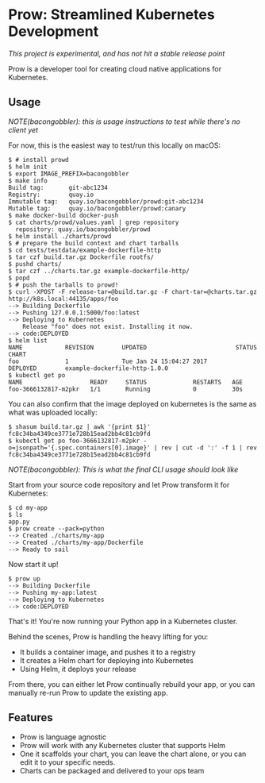 # Prow: Streamlined Kubernetes Development

_This project is experimental, and has not hit a stable release point_

Prow is a developer tool for creating cloud native applications for Kubernetes.

## Usage

_NOTE(bacongobbler): this is usage instructions to test while there's no client yet_

For now, this is the easiest way to test/run this locally on macOS:

```
$ # install prowd
$ helm init
$ export IMAGE_PREFIX=bacongobbler
$ make info
Build tag:       git-abc1234
Registry:        quay.io
Immutable tag:   quay.io/bacongobbler/prowd:git-abc1234
Mutable tag:     quay.io/bacongobbler/prowd:canary
$ make docker-build docker-push
$ cat charts/prowd/values.yaml | grep repository
  repository: quay.io/bacongobbler/prowd
$ helm install ./charts/prowd
$ # prepare the build context and chart tarballs
$ cd tests/testdata/example-dockerfile-http
$ tar czf build.tar.gz Dockerfile rootfs/
$ pushd charts/
$ tar czf ../charts.tar.gz example-dockerfile-http/
$ popd
$ # push the tarballs to prowd!
$ curl -XPOST -F release-tar=@build.tar.gz -F chart-tar=@charts.tar.gz http://k8s.local:44135/apps/foo
--> Building Dockerfile
--> Pushing 127.0.0.1:5000/foo:latest
--> Deploying to Kubernetes
    Release "foo" does not exist. Installing it now.
--> code:DEPLOYED
$ helm list
NAME            REVISION        UPDATED                         STATUS          CHART
foo             1               Tue Jan 24 15:04:27 2017        DEPLOYED        example-dockerfile-http-1.0.0
$ kubectl get po
NAME                   READY     STATUS             RESTARTS   AGE
foo-3666132817-m2pkr   1/1       Running            0          30s
```

You can also confirm that the image deployed on kubernetes is the same as what was uploaded locally:

```
$ shasum build.tar.gz | awk '{print $1}'
fc8c34ba4349ce3771e728b15ead2bb4c81cb9fd
$ kubectl get po foo-3666132817-m2pkr -o=jsonpath='{.spec.containers[0].image}' | rev | cut -d ':' -f 1 | rev
fc8c34ba4349ce3771e728b15ead2bb4c81cb9fd
```

_NOTE(bacongobbler): This is what the final CLI usage should look like_

Start from your source code repository and let Prow transform it for
Kubernetes:

```
$ cd my-app
$ ls
app.py
$ prow create --pack=python
--> Created ./charts/my-app
--> Created ./charts/my-app/Dockerfile
--> Ready to sail
```


Now start it up!

```
$ prow up
--> Building Dockerfile
--> Pushing my-app:latest
--> Deploying to Kubernetes
--> code:DEPLOYED
```

That's it! You're now running your Python app in a Kubernetes cluster.

Behind the scenes, Prow is handling the heavy lifting for you:

- It builds a container image, and pushes it to a registry
- It creates a Helm chart for deploying into Kubernetes
- Using Helm, it deploys your release

From there, you can either let Prow continually rebuild your app, or you can
manually re-run Prow to update the existing app.

## Features

- Prow is language agnostic
- Prow will work with any Kubernetes cluster that supports Helm
- One it scaffolds your chart, you can leave the chart alone, or you can edit
  it to your specific needs.
- Charts can be packaged and delivered to your ops team

